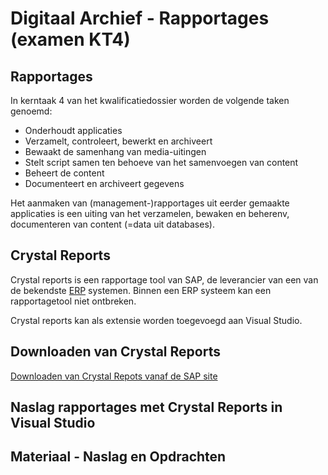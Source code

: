 # Digitaal Archief - Rapportages (examen KT4)

## Rapportages

In kerntaak 4 van het kwalificatiedossier worden de volgende taken genoemd:
- Onderhoudt applicaties
- Verzamelt, controleert, bewerkt en archiveert
- Bewaakt de samenhang van media-uitingen
- Stelt script samen ten behoeve van het samenvoegen van content
- Beheert de content
- Documenteert en archiveert gegevens

Het aanmaken van (management-)rapportages uit eerder gemaakte applicaties is een uiting van het verzamelen, bewaken en beherenv, documenteren van content (=data uit databases).

## Crystal Reports

Crystal reports is een rapportage tool van SAP, de leverancier van een van de bekendste [ERP](https://nl.wikipedia.org/wiki/Enterprise_resource_planning) systemen. Binnen een ERP systeem kan een rapportagetool niet ontbreken.

Crystal reports kan als extensie worden toegevoegd aan Visual Studio. 

## Downloaden van Crystal Reports

[Downloaden van Crystal Repots vanaf de SAP site](http://go.sap.com/netherlands/product/analytics/crystal-visual-studio.html)

## Naslag rapportages met Crystal Reports in Visual Studio

## Materiaal - Naslag en Opdrachten

